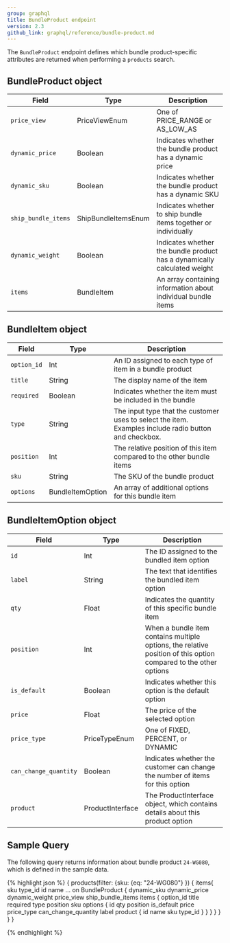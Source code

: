 ```yaml
---
group: graphql
title: BundleProduct endpoint
version: 2.3
github_link: graphql/reference/bundle-product.md
---
```


The `BundleProduct` endpoint defines which bundle product-specific attributes are returned when performing a `products` search.

## BundleProduct object

Field | Type | Description
--- | --- | ---
`price_view` | PriceViewEnum | One of PRICE_RANGE or AS_LOW_AS
`dynamic_price` | Boolean | Indicates whether the bundle product has a dynamic price
`dynamic_sku` | Boolean | Indicates whether the bundle product has a dynamic SKU
`ship_bundle_items` | ShipBundleItemsEnum | Indicates whether to ship bundle items together or individually
`dynamic_weight` | Boolean | Indicates whether the bundle product has a dynamically calculated weight
`items` | BundleItem | An array containing information about individual bundle items

## BundleItem object

Field | Type | Description
--- | --- | ---
`option_id` | Int | An ID assigned to each type of item in a bundle product
`title` | String | The display name of the item
`required` | Boolean | Indicates whether the item must be included in the bundle
`type` | String | The input type that the customer uses to select the item. Examples include radio button and checkbox.
`position` | Int | The relative position of this item compared to the other bundle items
`sku` | String | The SKU of the bundle product
`options`  | BundleItemOption | An array of additional options for this bundle item

##  BundleItemOption object

Field | Type | Description
--- | --- | ---
`id` | Int | The ID assigned to the bundled item option
`label` | String | The text that identifies the bundled item option
`qty` | Float | Indicates the quantity of this specific bundle item
`position` | Int | When a bundle item contains multiple options, the relative position of this option compared to the other options
`is_default` | Boolean | Indicates whether this option is the default option
`price` | Float | The price of the selected option
`price_type` | PriceTypeEnum | One of FIXED, PERCENT, or DYNAMIC
`can_change_quantity` | Boolean | Indicates whether the customer can change the number of items for this option
`product` | ProductInterface | The ProductInterface object, which contains details about this product option

## Sample Query

The following query returns information about bundle product `24-WG080`, which is defined in the sample data.

{% highlight json %}
{
   products(filter: {sku:
    {eq: "24-WG080"}
  	})
   {
       items{
           sku
           type_id
           id
           name
           ... on BundleProduct {
           dynamic_sku
            dynamic_price
            dynamic_weight
            price_view
            ship_bundle_items
            items {
              option_id
              title
              required
              type
              position
              sku
              options {
                id
                qty
                position
                is_default
                price
                price_type
                can_change_quantity
                label
                product {
                  id
                  name
                  sku
                  type_id
                   }
                }
            }
           }
       }
   }
}

{% endhighlight %}
